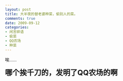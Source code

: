 ```yaml
---
layout: post
title: 大半夜的替老婆种菜，偷别人的菜。
comments: true
date: 2009-09-12
categories:
- 闲言碎语
- 偷菜
- QQ农场
- 种菜
---
```


<p>唉......</p>
<p><!--more--></p>
<p><strong style="font-size:24px;">哪个挨千刀的，发明了QQ农场的啊</strong></p>				
